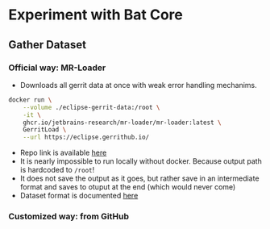 # Experiment with Bat Core


## Gather Dataset

### Official way: MR-Loader
+ Downloads all gerrit data at once with weak error handling mechanims.

```bash
docker run \
    --volume ./eclipse-gerrit-data:/root \
    -it \
    ghcr.io/jetbrains-research/mr-loader/mr-loader:latest \
    GerritLoad \
    --url https://eclipse.gerrithub.io/
```
+ Repo link is available [here](https://github.com/JetBrains-Research/MR-loader)
+ It is nearly impossible to run locally without docker. Because output path is hardcoded to `/root`!
+ It does not save the output as it goes, but rather save in an intermediate format and saves to otuput at the end (which would never come)
+ Dataset format is documented [here](https://github.com/JetBrains-Research/MR-loader?tab=readme-ov-file#dataset-format)

### Customized way: from GitHub
